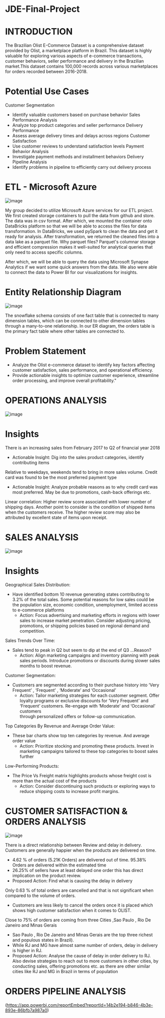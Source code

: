 # JDE-Final-Project

# INTRODUCTION
The Brazilian Olist E-Commerce Dataset is a comprehensive dataset provided by Olist, a marketplace platform in Brazil. This dataset is highly valuable for exploring various aspects of e-commerce transactions, customer behaviors, seller performance and delivery in the Brazilian market.This dataset contains 100,000 records across various marketplaces  for orders recorded between 2016-2018. 

# Potential Use Cases
Customer Segmentation
- Identify valuable customers based on purchase behavior
Sales Performance Analysis
- Analyze top product categories and seller performance
Delivery Performance
- Assess average delivery times and delays across regions
Customer Satisfaction
- Use customer reviews to understand satisfaction levels
Payment Behavior Analysis
- Investigate payment methods and installment behaviors
Delivery Pipeline Analysis
- Identify problems in pipeline to efficiently carry out delivery process
  

# ETL - Microsoft Azure
![image](https://github.com/user-attachments/assets/025fb016-d776-4de6-92bb-f25158c57373)

My group decided to utilize Microsoft Azure services for our ETL project. We first created storage containers to pull the data from github and store. The data was in csv format.
After which, we mounted the container onto DataBricks platform so that we will be able to access the files for data transformation.
In DataBricks, we used pySpark to clean the data and get it ready for analysis. After transformation, we returned the cleaned files into a data lake as a parquet file. 
Why parquet files? Parquet's columnar storage and efficient compression makes it well-suited for analytical queries that only need to access specific columns.

After which, we will be able to query the data using Microsoft Synapse Analytics if we want some quick answers from the data. We also were able to connect the data to Power BI for our visualizations
for insights.


# Entity Relationship Diagram
![image](https://github.com/user-attachments/assets/2029575c-fc7b-4132-9bb3-a519044b5b5e)

The snowflake schema consists of one fact table that is connected to many dimension tables, which can be connected to other dimension tables through a many-to-one relationship.
In our ER diagram, the orders table is the primary fact table where other tables are connected to.


# Problem Statement
- Analyze the Olist e-commerce dataset to identify key factors affecting customer satisfaction, sales performance, and operational efficiency. 
- Provide actionable insights to optimize customer experience, streamline order processing, and improve overall profitability."

# OPERATIONS ANALYSIS
![image](https://github.com/user-attachments/assets/18912f52-f2f3-4a63-8aa2-aade24c1adf5)

# Insights
There is an increasing sales from February 2017 to Q2 of financial year 2018
- Actionable Insight: Dig into the sales product categories, identify contributing items

Relative to weekdays, weekends tend to bring in more sales volume. Credit card was found to be the most preferred payment type
- Actionable Insight: Analyze probable reasons as to why credit card was most preferred. May be due to promotions, cash-back offerings etc.

Linear correlation: Higher review score associated with lower number of shipping days. Another point to consider is the condition of shipped items when the customers receive. The higher review score may also be attributed by excellent state of items upon receipt.

# SALES ANALYSIS

![image](https://github.com/user-attachments/assets/b75c88ed-7cd8-410c-b903-d7eb041b1047)

# Insights
Geographical Sales Distribution:​​
- Have identified  bottom 10 revenue generating states contributing to 3.2% of the total sales. Some potential reasons for low sales could be the population size, economic condition, unemployment, limited access to e-commerce platforms​
  - Action: Focus advertising and marketing efforts in regions with lower sales to increase market penetration. Consider adjusting pricing, promotions, or shipping policies based on regional demand and competition.​​

Sales Trends Over Time​:​
- Sales tend to peak in Q2 but seem to dip at the end of Q3 …Reason? ​
  - Action: Align marketing campaigns and inventory planning with peak sales periods. Introduce promotions or discounts during slower sales months to boost revenue.​​

Customer Segmentation:​​
- Customers are segmented according to their purchase history into ‘Very Frequent’ , ‘Frequent’ , ‘Moderate’ and ‘Occasional’​​
  - Action: Tailor marketing strategies for each customer segment. Offer loyalty programs or exclusive discounts for ‘Very Frequent’ and ‘Frequent’ customers​. Re-engage with ‘Moderate’ and ‘Occasional’ customers     
    through personalized offers or follow-up communication.​​

​Top Categories By Revenue and Average Order Value:​​
- These bar charts show top ten categories by revenue. And average order value​
  - Action: Prioritize stocking and promoting these products. Invest in marketing campaigns tailored to these top categories to boost sales further​

​Low-Performing Products:​​
- The Price Vs Freight matrix highlights products whose freight cost is more than the actual cost of the products​​
  - Action: Consider discontinuing such products or exploring ways to reduce shipping costs to increase profit margins.​


# CUSTOMER SATISFACTION & ORDERS ANALYSIS​

![image](https://github.com/user-attachments/assets/7bf9ab19-0c3c-42a7-9d6b-2e28f0b7d922)

There is a direct relationship between Review and delay in delivery. Customers are generally happier when the products are delivered on time.​
  - 4.62 % of orders (5.21K Orders) are delivered out of time. 95.38% Orders are delivered within the estimated time​
  - 26.25% of sellers have at least delayed one order this has direct implication on the product review. ​
- Proposed Action: Find what is causing the delay in delivery ​

​Only 0.63 % of total orders are cancelled and that is not significant when compared to the volume of orders. ​
  - Customers are less likely to cancel the orders once it is placed which shows high customer satisfaction  when it comes to OLIST.​

Close to 75% of orders are coming from three Cities ,Sao Paulo , Rio De Janeiro and Minas Gerais​
  - Sao Paulo , Rio De Janeiro and Minas Gerais  are the top three richest and populous states in Brazil). ​
  - While RJ and MG have almost same number of orders, delay in delivery is higher in RJ. ​
- Proposed Action: Analyse the cause of delay in order delivery to RJ. Also devise strategies to reach out to more customers in other cities, by conducting sales, 
                   offering promotions etc. as there are other similar cities like  RJ and MG in Brazil in terms of population ​


# ORDERS PIPELINE ANALYSIS

(https://app.powerbi.com/reportEmbed?reportId=14b2e194-b846-4b3e-893e-86bfb7a987a0)
